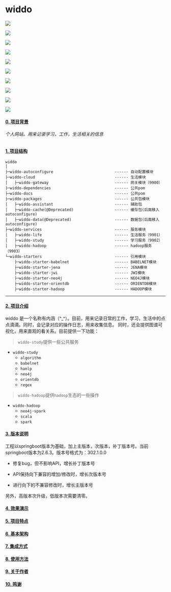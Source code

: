 # widdo

[![](https://img.shields.io/github/languages/code-size/OnlyXYL/widdo)]()

[![](https://img.shields.io/github/commit-activity/w/OnlyXYL/widdo)](https://github.com/OnlyXYL)

[![](https://img.shields.io/github/commit-status/OnlyXYL/widdo/263.1.2.x/f8bf0bf)]()

[![](https://img.shields.io/github/v/release/OnlyXYl/widdo?display_name=tag&include_prereleases)]()

[![](https://img.shields.io/github/v/tag/OnlyXYL/widdo)]()

[![](https://img.shields.io/github/release-date/onlyxyl/widdo)]()

[![](https://img.shields.io/github/issues/OnlyXYL/widdo)]()

[![](https://img.shields.io/github/issues-closed/OnlyXYL/widdo)]()

[![](https://img.shields.io/github/issues-pr-closed/onlyxyl/widdo)]()

[![](https://img.shields.io/github/issues-pr/onlyxyl/widdo)]()

#### [0. 项目背景]()

###### 个人网站。用来记录学习，工作，生活相关的信息

#### [1. 项目结构]()

```
widdo
│
├─widdo-autoconfigure                           ------ 自动配置模块
├─widdo-cloud                                   ------ 生活模块
│   ├─widdo-gateway                             ------ 网关模块（9900）
├─widdo-dependencies                            ------ 公共pom
├─widdo-docs                                    ------ 公共pom
├─widdo-packages                                ------ 公共包模块
│   ├─widdo-assistant                           ------ 辅助包
│   ├─widdo-cache(@Deprecated)                  ------ 缓存包(后面移入autoconfigure)
│   ├─widdo-data(@Deprecated)                   ------ 数据包(后面移入autoconfigure)
├─widdo-services                                ------ 服务模块
│   ├─widdo-life                                ------ 生活服务（9901）
│   ├─widdo-study                               ------ 学习服务（9902）
│   ├─widdo-hadoop                              ------ hadoop服务（9903）
└─widdo-starters                                ------ 引用模块
    ├─widdo-starter-babelnet                    ------ BABELNET模块
    ├─widdo-starter-jena                        ------ JENA模块
    ├─widdo-starter-jwi                         ------ JWI模块
    ├─widdo-starter-neo4j                       ------ NEO4J模块
    ├─widdo-starter-orientdb                    ------ ORIENTDB模块
    ├─widdo-starter-hadoop                      ------ HADOOP模块

```

---

#### [2. 项目介绍]()

widdo 是一个名称有内涵（^_^）。目前，用来记录日常的工作，学习，生活中的点点滴滴。同时，会记录对应的操作日志，用来收集信息。
同时，还会提供图谱可视化，用来直观的看关系。目前提供一下功能：

> `widdo-study`提供一些公共服务
- `widdo-study`
  - `algorithm`
  - `babelnet`
  - `hanlp`
  - `neo4j`
  - `orientdb`
  - `regex`
> `widdo-hadoop`提供`hadoop`生态的一些操作
- `widdo-hadoop`
  - `neo4j-spark`
  - `scala`
  - `spark`



#### [3. 版本说明]()

工程以springboot版本为基础，加上主版本，次版本，补丁版本号。当前springboot版本为2.6.3。版本号格式为：302.1.0.0

- 修复bug，但不影响API，增长补丁版本号

- API保持向下兼容的增加/修改时，增长次版本号

- 进行向下的不兼容修改时，增长主版本号

另外，高版本次升级，低版本次需要清零。

#### [4. 效果演示]()

#### [5. 项目特点]()

#### [6. 基本架构]()

#### [7. 集成方式]()

#### [8. 使用方法]()

#### [9. 关于作者]()

#### [10. 鸣谢]()
